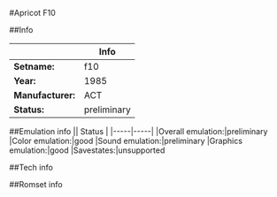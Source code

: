 #Apricot F10

##Info

||Info|
|-----|-----|
|**Setname:**|f10
|**Year:**|1985
|**Manufacturer:**|ACT
|**Status:**|preliminary

##Emulation info
|| Status |
|-----|-----|
|Overall emulation:|preliminary
|Color emulation:|good
|Sound emulation:|preliminary
|Graphics emulation:|good
|Savestates:|unsupported

##Tech info

##Romset info

<!--- START OF EDITED COMMENT DO NOT TOUCH TEXT ABOVE-->
